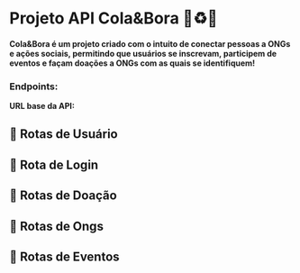 # Projeto API Cola&Bora 🤝♻️🐶

#### Cola&Bora é um projeto criado com o intuito de conectar pessoas a ONGs e ações sociais, permitindo que usuários se inscrevam, participem de eventos e façam doações a ONGs com as quais se identifiquem!

### Endpoints:
<b>URL base da API: </b>

## 🔹 **Rotas de Usuário**
## 🔹 **Rota de Login**
## 🔹 **Rotas de Doação**
## 🔹 **Rotas de Ongs**
## 🔹 **Rotas de Eventos**
